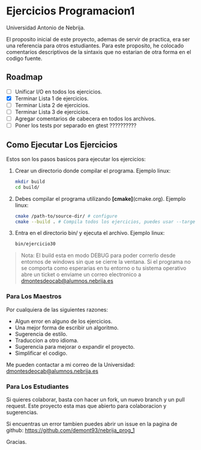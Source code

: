 # Ejercicios Programacion1
Universidad Antonio de Nebrija.

El proposito inicial de este proyecto, ademas de servir de practica, era ser una referencia para otros
estudiantes. Para este proposito, he colocado comentarios descriptivos de la sintaxis que no estarian de otra forma
en el codigo fuente. 

## Roadmap
- [ ] Unificar I/O en todos los ejercicios.
- [x] Terminar Lista 1 de ejercicios.
- [ ] Terminar Lista 2 de ejercicios.
- [ ] Terminar Lista 3 de ejercicios.
- [ ] Agregar comentarios de cabecera en todos los archivos.
- [ ] Poner los tests por separado en gtest ??????????

## Como Ejecutar Los Ejercicios
Estos son los pasos basicos para ejecutar los ejercicios:

1. Crear un directorio donde compilar el programa. Ejemplo linux:
    ```bash
    mkdir build
    cd build/
    ```
2. Debes compilar el programa utilizando __[cmake]__(cmake.org). Ejemplo linux:
    ```bash
    cmake /path-to/source-dir/ # configure
    cmake --build . # Compila todos los ejercicios, puedes usar --target ejercicio## para compilar uno especifico
    ```
3. Entra en el directorio bin/ y ejecuta el archivo. Ejemplo linux:
    ```bash
    bin/ejercicio30
    ```
> Nota: El build esta en modo DEBUG para poder correrlo desde entornos de windows sin que se cierre la ventana.
>       Si el programa no se comporta como esperarias en tu entorno o tu sistema operativo abre un ticket o enviame
>       un correo electronico a dmontesdeocab@alumnos.nebrija.es

### Para Los Maestros
Por cualquiera de las siguientes razones:

* Algun error en alguno de los ejercicios.
* Una mejor forma de escribir un algoritmo.
* Sugerencia de estilo.
* Traduccion a otro idioma.
* Sugerencia para mejorar o expandir el proyecto.
* Simplificar el codigo.

Me pueden contactar a mi correo de la Universidad: dmontesdeocab@alumnos.nebrija.es

### Para Los Estudiantes
Si quieres colaborar, basta con hacer un fork, un nuevo branch y un pull request. Este proyecto esta mas que abierto
para colaboracion y sugerencias.

Si encuentras un error tambien puedes abrir un issue en la pagina de github: https://github.com/demont93/nebrija_prog_1

Gracias.